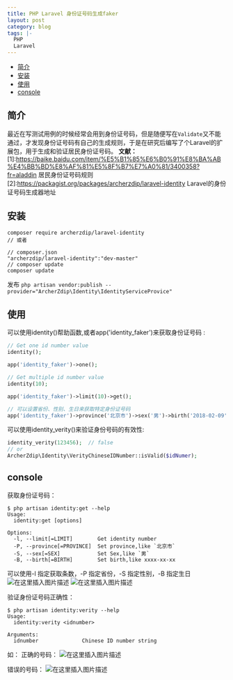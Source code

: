```yaml
---
title: PHP Laravel 身份证号码生成faker
layout: post
category: blog
tags: |-
  PHP
  Laravel
---
```


<!-- TOC -->

- [简介](#简介)
- [安装](#安装)
- [使用](#使用)
- [console](#console)

<!-- /TOC -->

## 简介
最近在写测试用例的时候经常会用到身份证号码，但是随便写在`Validate`又不能通过，才发现身份证号码有自己的生成规则，于是在研究后编写了个Laravel的扩展包，用于生成和验证居民身份证号码。
**文献：**
[1]:https://baike.baidu.com/item/%E5%B1%85%E6%B0%91%E8%BA%AB%E4%BB%BD%E8%AF%81%E5%8F%B7%E7%A0%81/3400358?fr=aladdin 居民身份证号码规则
[2]:https://packagist.org/packages/archerzdip/laravel-identity Laravel的身份证号码生成器地址

## 安装
```
composer require archerzdip/laravel-identity
// 或者

// composer.json
"archerzdip/laravel-identity":"dev-master"
// composer update
composer update
```
发布
`php artisan vendor:publish --provider="ArcherZdip\Identity\IdentityServiceProvice"`

## 使用
可以使用identity()帮助函数,或者app('identity_faker')来获取身份证号码 :
```php
// Get one id number value
identity();

app('identity_faker')->one();

// Get multiple id number value
identity(10);

app('identity_faker')->limit(10)->get();

// 可以设置省份、性别、生日来获取特定身份证号码
app('identity_faker')->province('北京市')->sex('男')->birth('2018-02-09')->one();
```
可以使用identity_verity()来验证身份号码的有效性:
```php
identity_verity(123456);  // false
// or
ArcherZdip\Identity\VerityChineseIDNumber::isValid($idNumer);
```

## console
获取身份证号码：
```
$ php artisan identity:get --help                   
Usage:
  identity:get [options]

Options:
  -l, --limit[=LIMIT]        Get identity number
  -P, --province[=PROVINCE]  Set province,like `北京市`
  -S, --sex[=SEX]            Set Sex,like `男`
  -B, --birth[=BIRTH]        Set birth,like xxxx-xx-xx

```
可以使用-l 指定获取条数，-P 指定省份，-S 指定性别，-B 指定生日
![在这里插入图片描述](https://img-blog.csdnimg.cn/20190307152137134.png)
![在这里插入图片描述](https://img-blog.csdnimg.cn/20190307152244723.png?x-oss-process=image/watermark,type_ZmFuZ3poZW5naGVpdGk,shadow_10,text_aHR0cHM6Ly9ibG9nLmNzZG4ubmV0L3pkaXAxMjM=,size_16,color_FFFFFF,t_70)

验证身份证号码正确性：
```
$ php artisan identity:verity --help            
Usage:
  identity:verity <idnumber>

Arguments:
  idnumber              Chinese ID number string

```
如：
正确的号码：
![在这里插入图片描述](https://img-blog.csdnimg.cn/20190307152350211.png)

错误的号码：
![在这里插入图片描述](https://img-blog.csdnimg.cn/2019030715241350.png)